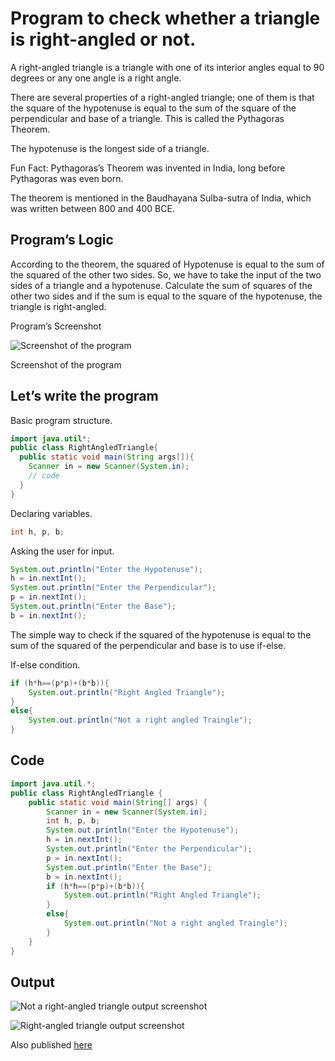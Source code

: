# Program to check whether a triangle is right-angled or not.

A right-angled triangle is a triangle with one of its interior angles equal to 90 degrees or any one angle is a right angle.

There are several properties of a right-angled triangle; one of them is that the square of the hypotenuse is equal to the sum of the square of the perpendicular and base of a triangle. This is called the Pythagoras Theorem.

The hypotenuse is the longest side of a triangle.

Fun Fact: Pythagoras’s Theorem was invented in India, long before Pythagoras was even born.

The theorem is mentioned in the Baudhayana Sulba-sutra of India, which was written between 800 and 400 BCE.

## Program’s Logic

According to the theorem, the squared of Hypotenuse is equal to the sum of the squared of the other two sides. So, we have to take the input of the two sides of a triangle and a hypotenuse. Calculate the sum of squares of the other two sides and if the sum is equal to the square of the hypotenuse, the triangle is right-angled.

Program’s Screenshot

![Screenshot of the program](https://mayankvikash.in/posts/How-to-check-in-Java-whether-a-Triangle-is-right-angled-or-not/right-angled-triangle-program-screenshot.webp)

Screenshot of the program

## Let’s write the program

Basic program structure.

```java
import java.util*;
public class RightAngledTriangle{
  public static void main(String args[]){
    Scanner in = new Scanner(System.in);
    // code
  }
}
```

Declaring variables.

```java
int h, p, b;
```

Asking the user for input.

```java
System.out.println("Enter the Hypotenuse");
h = in.nextInt();
System.out.println("Enter the Perpendicular");
p = in.nextInt();
System.out.println("Enter the Base");
b = in.nextInt();
```

The simple way to check if the squared of the hypotenuse is equal to the sum of the squared of the perpendicular and base is to use if-else.

If-else condition.

```java
if (h*h==(p*p)+(b*b)){
    System.out.println("Right Angled Triangle");
}
else{
    System.out.println("Not a right angled Traingle");
}
```

## Code

```java
import java.util.*;
public class RightAngledTriangle {
    public static void main(String[] args) {
        Scanner in = new Scanner(System.in);
        int h, p, b;
        System.out.println("Enter the Hypotenuse");
        h = in.nextInt();
        System.out.println("Enter the Perpendicular");
        p = in.nextInt();
        System.out.println("Enter the Base");
        b = in.nextInt();
        if (h*h==(p*p)+(b*b)){
            System.out.println("Right Angled Triangle");
        }
        else{
            System.out.println("Not a right angled Traingle");
        }
    }
}
```

## Output

![Not a right-angled triangle output screenshot](https://mayankvikash.in/posts/How-to-check-in-Java-whether-a-Triangle-is-right-angled-or-not/right-angled-triangle-output-not-a-right-angled-triangle-screenshot.webp)

![Right-angled triangle output screenshot](https://mayankvikash.in/posts/How-to-check-in-Java-whether-a-Triangle-is-right-angled-or-not/Right-Angled-Triangle-command-line-output-screenshot.webp)

Also published [here](https://mayankvikash.in/posts/How-to-check-in-Java-whether-a-Triangle-is-right-angled-or-not/)
